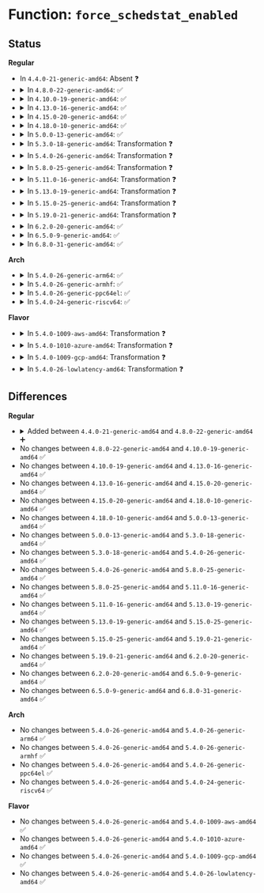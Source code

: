 # Function: <code>force_schedstat_enabled</code>

## Status
<b>Regular</b>
<ul>
<li>
In <code>4.4.0-21-generic-amd64</code>: Absent ❓
</li>
<li>
<details>
<summary>In <code>4.8.0-22-generic-amd64</code>: ✅</summary>

```c
void force_schedstat_enabled()
```

```json
{
  "name": "force_schedstat_enabled",
  "collision_type": "Unique Global",
  "inline_type": "No",
  "funcs": [
    {
      "addr": 18446744071579562752,
      "name": "force_schedstat_enabled",
      "external": true,
      "loc": "kernel/sched/core.c:2294",
      "file": "kernel/sched/core.c",
      "inline": "seen, unknown",
      "caller_inline": [],
      "caller_func": [
        "kernel/profile.c:profile_setup"
      ]
    }
  ],
  "symbols": [
    {
      "addr": 18446744071579562752,
      "name": "force_schedstat_enabled",
      "section": ".text",
      "bind": "STB_GLOBAL",
      "size": 41
    }
  ]
}
```
</details>
</li>
<li>
<details>
<summary>In <code>4.10.0-19-generic-amd64</code>: ✅</summary>

```c
void force_schedstat_enabled()
```

```json
{
  "name": "force_schedstat_enabled",
  "collision_type": "Unique Global",
  "inline_type": "No",
  "funcs": [
    {
      "addr": 18446744071579587648,
      "name": "force_schedstat_enabled",
      "external": true,
      "loc": "kernel/sched/core.c:2304",
      "file": "kernel/sched/core.c",
      "inline": "seen, unknown",
      "caller_inline": [],
      "caller_func": [
        "kernel/profile.c:profile_setup"
      ]
    }
  ],
  "symbols": [
    {
      "addr": 18446744071579587648,
      "name": "force_schedstat_enabled",
      "section": ".text",
      "bind": "STB_GLOBAL",
      "size": 41
    }
  ]
}
```
</details>
</li>
<li>
<details>
<summary>In <code>4.13.0-16-generic-amd64</code>: ✅</summary>

```c
void force_schedstat_enabled()
```

```json
{
  "name": "force_schedstat_enabled",
  "collision_type": "Unique Global",
  "inline_type": "No",
  "funcs": [
    {
      "addr": 18446744071579571808,
      "name": "force_schedstat_enabled",
      "external": true,
      "loc": "kernel/sched/core.c:2255",
      "file": "kernel/sched/core.c",
      "inline": "seen, unknown",
      "caller_inline": [],
      "caller_func": [
        "kernel/profile.c:profile_setup"
      ]
    }
  ],
  "symbols": [
    {
      "addr": 18446744071579571808,
      "name": "force_schedstat_enabled",
      "section": ".text",
      "bind": "STB_GLOBAL",
      "size": 42
    }
  ]
}
```
</details>
</li>
<li>
<details>
<summary>In <code>4.15.0-20-generic-amd64</code>: ✅</summary>

```c
void force_schedstat_enabled()
```

```json
{
  "name": "force_schedstat_enabled",
  "collision_type": "Unique Global",
  "inline_type": "No",
  "funcs": [
    {
      "addr": 18446744071579601552,
      "name": "force_schedstat_enabled",
      "external": true,
      "loc": "kernel/sched/core.c:2274",
      "file": "kernel/sched/core.c",
      "inline": "seen, unknown",
      "caller_inline": [],
      "caller_func": [
        "kernel/profile.c:profile_setup"
      ]
    }
  ],
  "symbols": [
    {
      "addr": 18446744071579601552,
      "name": "force_schedstat_enabled",
      "section": ".text",
      "bind": "STB_GLOBAL",
      "size": 40
    }
  ]
}
```
</details>
</li>
<li>
<details>
<summary>In <code>4.18.0-10-generic-amd64</code>: ✅</summary>

```c
void force_schedstat_enabled()
```

```json
{
  "name": "force_schedstat_enabled",
  "collision_type": "Unique Global",
  "inline_type": "No",
  "funcs": [
    {
      "addr": 18446744071579633056,
      "name": "force_schedstat_enabled",
      "external": true,
      "loc": "kernel/sched/core.c:2250",
      "file": "kernel/sched/core.c",
      "inline": "seen, unknown",
      "caller_inline": [],
      "caller_func": [
        "kernel/profile.c:profile_setup"
      ]
    }
  ],
  "symbols": [
    {
      "addr": 18446744071579633056,
      "name": "force_schedstat_enabled",
      "section": ".text",
      "bind": "STB_GLOBAL",
      "size": 40
    }
  ]
}
```
</details>
</li>
<li>
<details>
<summary>In <code>5.0.0-13-generic-amd64</code>: ✅</summary>

```c
void force_schedstat_enabled()
```

```json
{
  "name": "force_schedstat_enabled",
  "collision_type": "Unique Global",
  "inline_type": "No",
  "funcs": [
    {
      "addr": 18446744071579670800,
      "name": "force_schedstat_enabled",
      "external": true,
      "loc": "kernel/sched/core.c:2244",
      "file": "kernel/sched/core.c",
      "inline": "seen, unknown",
      "caller_inline": [],
      "caller_func": [
        "kernel/profile.c:profile_setup"
      ]
    }
  ],
  "symbols": [
    {
      "addr": 18446744071579670800,
      "name": "force_schedstat_enabled",
      "section": ".text",
      "bind": "STB_GLOBAL",
      "size": 40
    }
  ]
}
```
</details>
</li>
<li>
<details>
<summary>In <code>5.3.0-18-generic-amd64</code>: Transformation ❓</summary>

```c
void force_schedstat_enabled()
```

```json
{
  "name": "force_schedstat_enabled",
  "collision_type": "Unique Global",
  "inline_type": "No",
  "funcs": [
    {
      "addr": 0,
      "name": "force_schedstat_enabled",
      "external": true,
      "loc": "kernel/sched/core.c:2653",
      "file": "kernel/sched/core.c",
      "inline": "seen, unknown",
      "caller_inline": [],
      "caller_func": [
        "kernel/profile.c:profile_setup"
      ]
    }
  ],
  "symbols": [
    {
      "addr": 18446744071579714984,
      "name": "force_schedstat_enabled.cold",
      "section": ".text",
      "bind": "STB_LOCAL",
      "size": 26
    },
    {
      "addr": 18446744071579702592,
      "name": "force_schedstat_enabled",
      "section": ".text",
      "bind": "STB_GLOBAL",
      "size": 20
    }
  ]
}
```
</details>
</li>
<li>
<details>
<summary>In <code>5.4.0-26-generic-amd64</code>: Transformation ❓</summary>

```c
void force_schedstat_enabled()
```

```json
{
  "name": "force_schedstat_enabled",
  "collision_type": "Unique Global",
  "inline_type": "No",
  "funcs": [
    {
      "addr": 0,
      "name": "force_schedstat_enabled",
      "external": true,
      "loc": "kernel/sched/core.c:2773",
      "file": "kernel/sched/core.c",
      "inline": "seen, unknown",
      "caller_inline": [],
      "caller_func": [
        "kernel/profile.c:profile_setup"
      ]
    }
  ],
  "symbols": [
    {
      "addr": 18446744071579757469,
      "name": "force_schedstat_enabled.cold",
      "section": ".text",
      "bind": "STB_LOCAL",
      "size": 26
    },
    {
      "addr": 18446744071579743472,
      "name": "force_schedstat_enabled",
      "section": ".text",
      "bind": "STB_GLOBAL",
      "size": 20
    }
  ]
}
```
</details>
</li>
<li>
<details>
<summary>In <code>5.8.0-25-generic-amd64</code>: Transformation ❓</summary>

```c
void force_schedstat_enabled()
```

```json
{
  "name": "force_schedstat_enabled",
  "collision_type": "Unique Global",
  "inline_type": "No",
  "funcs": [
    {
      "addr": 0,
      "name": "force_schedstat_enabled",
      "external": true,
      "loc": "kernel/sched/core.c:2932",
      "file": "kernel/sched/core.c",
      "inline": "seen, unknown",
      "caller_inline": [],
      "caller_func": [
        "kernel/profile.c:profile_setup"
      ]
    }
  ],
  "symbols": [
    {
      "addr": 18446744071579790878,
      "name": "force_schedstat_enabled.cold",
      "section": ".text",
      "bind": "STB_LOCAL",
      "size": 26
    },
    {
      "addr": 18446744071579779952,
      "name": "force_schedstat_enabled",
      "section": ".text",
      "bind": "STB_GLOBAL",
      "size": 20
    }
  ]
}
```
</details>
</li>
<li>
<details>
<summary>In <code>5.11.0-16-generic-amd64</code>: Transformation ❓</summary>

```c
void force_schedstat_enabled()
```

```json
{
  "name": "force_schedstat_enabled",
  "collision_type": "Unique Global",
  "inline_type": "No",
  "funcs": [
    {
      "addr": 0,
      "name": "force_schedstat_enabled",
      "external": true,
      "loc": "kernel/sched/core.c:3642",
      "file": "kernel/sched/core.c",
      "inline": "seen, unknown",
      "caller_inline": [],
      "caller_func": [
        "kernel/profile.c:profile_setup"
      ]
    }
  ],
  "symbols": [
    {
      "addr": 18446744071591282260,
      "name": "force_schedstat_enabled.cold",
      "section": ".text",
      "bind": "STB_LOCAL",
      "size": 26
    },
    {
      "addr": 18446744071579770288,
      "name": "force_schedstat_enabled",
      "section": ".text",
      "bind": "STB_GLOBAL",
      "size": 20
    }
  ]
}
```
</details>
</li>
<li>
<details>
<summary>In <code>5.13.0-19-generic-amd64</code>: Transformation ❓</summary>

```c
void force_schedstat_enabled()
```

```json
{
  "name": "force_schedstat_enabled",
  "collision_type": "Unique Global",
  "inline_type": "No",
  "funcs": [
    {
      "addr": 0,
      "name": "force_schedstat_enabled",
      "external": true,
      "loc": "kernel/sched/core.c:3663",
      "file": "kernel/sched/core.c",
      "inline": "seen, unknown",
      "caller_inline": [],
      "caller_func": [
        "kernel/profile.c:profile_setup"
      ]
    }
  ],
  "symbols": [
    {
      "addr": 18446744071591225303,
      "name": "force_schedstat_enabled.cold",
      "section": ".text",
      "bind": "STB_LOCAL",
      "size": 26
    },
    {
      "addr": 18446744071579777984,
      "name": "force_schedstat_enabled",
      "section": ".text",
      "bind": "STB_GLOBAL",
      "size": 20
    }
  ]
}
```
</details>
</li>
<li>
<details>
<summary>In <code>5.15.0-25-generic-amd64</code>: Transformation ❓</summary>

```c
void force_schedstat_enabled()
```

```json
{
  "name": "force_schedstat_enabled",
  "collision_type": "Unique Global",
  "inline_type": "No",
  "funcs": [
    {
      "addr": 0,
      "name": "force_schedstat_enabled",
      "external": true,
      "loc": "kernel/sched/core.c:4277",
      "file": "kernel/sched/core.c",
      "inline": "seen, unknown",
      "caller_inline": [],
      "caller_func": [
        "kernel/profile.c:profile_setup"
      ]
    }
  ],
  "symbols": [
    {
      "addr": 18446744071592107728,
      "name": "force_schedstat_enabled.cold",
      "section": ".text",
      "bind": "STB_LOCAL",
      "size": 26
    },
    {
      "addr": 18446744071579871264,
      "name": "force_schedstat_enabled",
      "section": ".text",
      "bind": "STB_GLOBAL",
      "size": 17
    }
  ]
}
```
</details>
</li>
<li>
<details>
<summary>In <code>5.19.0-21-generic-amd64</code>: Transformation ❓</summary>

```c
void force_schedstat_enabled()
```

```json
{
  "name": "force_schedstat_enabled",
  "collision_type": "Unique Global",
  "inline_type": "No",
  "funcs": [
    {
      "addr": 0,
      "name": "force_schedstat_enabled",
      "external": true,
      "loc": "kernel/sched/core.c:4409",
      "file": "kernel/sched/core.c",
      "inline": "seen, unknown",
      "caller_inline": [],
      "caller_func": [
        "kernel/profile.c:profile_setup"
      ]
    }
  ],
  "symbols": [
    {
      "addr": 18446744071593875493,
      "name": "force_schedstat_enabled.cold",
      "section": ".text",
      "bind": "STB_LOCAL",
      "size": 34
    },
    {
      "addr": 18446744071579987328,
      "name": "force_schedstat_enabled",
      "section": ".text",
      "bind": "STB_GLOBAL",
      "size": 25
    }
  ]
}
```
</details>
</li>
<li>
<details>
<summary>In <code>6.2.0-20-generic-amd64</code>: ✅</summary>

```c
void force_schedstat_enabled()
```

```json
{
  "name": "force_schedstat_enabled",
  "collision_type": "Unique Global",
  "inline_type": "No",
  "funcs": [
    {
      "addr": 18446744071580148224,
      "name": "force_schedstat_enabled",
      "external": true,
      "loc": "kernel/sched/core.c:4537",
      "file": "kernel/sched/core.c",
      "inline": "seen, unknown",
      "caller_inline": [],
      "caller_func": [
        "kernel/profile.c:profile_setup"
      ]
    }
  ],
  "symbols": [
    {
      "addr": 18446744071580148224,
      "name": "force_schedstat_enabled",
      "section": ".text",
      "bind": "STB_GLOBAL",
      "size": 54
    }
  ]
}
```
</details>
</li>
<li>
<details>
<summary>In <code>6.5.0-9-generic-amd64</code>: ✅</summary>

```c
void force_schedstat_enabled()
```

```json
{
  "name": "force_schedstat_enabled",
  "collision_type": "Unique Global",
  "inline_type": "No",
  "funcs": [
    {
      "addr": 18446744071580200192,
      "name": "force_schedstat_enabled",
      "external": true,
      "loc": "kernel/sched/core.c:4615",
      "file": "kernel/sched/core.c",
      "inline": "seen, unknown",
      "caller_inline": [],
      "caller_func": [
        "kernel/profile.c:profile_setup"
      ]
    }
  ],
  "symbols": [
    {
      "addr": 18446744071580200192,
      "name": "force_schedstat_enabled",
      "section": ".text",
      "bind": "STB_GLOBAL",
      "size": 54
    }
  ]
}
```
</details>
</li>
<li>
<details>
<summary>In <code>6.8.0-31-generic-amd64</code>: ✅</summary>

```c
void force_schedstat_enabled()
```

```json
{
  "name": "force_schedstat_enabled",
  "collision_type": "Unique Global",
  "inline_type": "No",
  "funcs": [
    {
      "addr": 18446744071580248320,
      "name": "force_schedstat_enabled",
      "external": true,
      "loc": "kernel/sched/core.c:4636",
      "file": "kernel/sched/core.c",
      "inline": "seen, unknown",
      "caller_inline": [],
      "caller_func": [
        "kernel/profile.c:profile_setup",
        "kernel/latencytop.c:sysctl_latencytop"
      ]
    }
  ],
  "symbols": [
    {
      "addr": 18446744071580248320,
      "name": "force_schedstat_enabled",
      "section": ".text",
      "bind": "STB_GLOBAL",
      "size": 54
    }
  ]
}
```
</details>
</li>
</ul>
<b>Arch</b>
<ul>
<li>
<details>
<summary>In <code>5.4.0-26-generic-arm64</code>: ✅</summary>

```c
void force_schedstat_enabled()
```

```json
{
  "name": "force_schedstat_enabled",
  "collision_type": "Unique Global",
  "inline_type": "No",
  "funcs": [
    {
      "addr": 18446603336490922464,
      "name": "force_schedstat_enabled",
      "external": true,
      "loc": "kernel/sched/core.c:2773",
      "file": "kernel/sched/core.c",
      "inline": "seen, unknown",
      "caller_inline": [],
      "caller_func": [
        "kernel/profile.c:profile_setup"
      ]
    }
  ],
  "symbols": [
    {
      "addr": 18446603336490922464,
      "name": "force_schedstat_enabled",
      "section": ".text",
      "bind": "STB_GLOBAL",
      "size": 56
    }
  ]
}
```
</details>
</li>
<li>
<details>
<summary>In <code>5.4.0-26-generic-armhf</code>: ✅</summary>

```c
void force_schedstat_enabled()
```

```json
{
  "name": "force_schedstat_enabled",
  "collision_type": "Unique Global",
  "inline_type": "No",
  "funcs": [
    {
      "addr": 3224938968,
      "name": "force_schedstat_enabled",
      "external": true,
      "loc": "kernel/sched/core.c:2773",
      "file": "kernel/sched/core.c",
      "inline": "seen, unknown",
      "caller_inline": [],
      "caller_func": [
        "kernel/profile.c:profile_setup"
      ]
    }
  ],
  "symbols": [
    {
      "addr": 3224938968,
      "name": "force_schedstat_enabled",
      "section": ".text",
      "bind": "STB_GLOBAL",
      "size": 60
    }
  ]
}
```
</details>
</li>
<li>
<details>
<summary>In <code>5.4.0-26-generic-ppc64el</code>: ✅</summary>

```c
void force_schedstat_enabled()
```

```json
{
  "name": "force_schedstat_enabled",
  "collision_type": "Unique Global",
  "inline_type": "No",
  "funcs": [
    {
      "addr": 13835058055283773088,
      "name": "force_schedstat_enabled",
      "external": true,
      "loc": "kernel/sched/core.c:2773",
      "file": "kernel/sched/core.c",
      "inline": "seen, unknown",
      "caller_inline": [],
      "caller_func": [
        "kernel/profile.c:profile_setup"
      ]
    }
  ],
  "symbols": [
    {
      "addr": 13835058055283773088,
      "name": "force_schedstat_enabled",
      "section": ".text",
      "bind": "STB_GLOBAL",
      "size": 84
    }
  ]
}
```
</details>
</li>
<li>
<details>
<summary>In <code>5.4.0-24-generic-riscv64</code>: ✅</summary>

```c
void force_schedstat_enabled()
```

```json
{
  "name": "force_schedstat_enabled",
  "collision_type": "Unique Global",
  "inline_type": "No",
  "funcs": [
    {
      "addr": 18446743936271558354,
      "name": "force_schedstat_enabled",
      "external": true,
      "loc": "kernel/sched/core.c:2773",
      "file": "kernel/sched/core.c",
      "inline": "seen, unknown",
      "caller_inline": [],
      "caller_func": [
        "kernel/profile.c:profile_setup"
      ]
    }
  ],
  "symbols": [
    {
      "addr": 18446743936271558354,
      "name": "force_schedstat_enabled",
      "section": ".text",
      "bind": "STB_GLOBAL",
      "size": 64
    }
  ]
}
```
</details>
</li>
</ul>
<b>Flavor</b>
<ul>
<li>
<details>
<summary>In <code>5.4.0-1009-aws-amd64</code>: Transformation ❓</summary>

```c
void force_schedstat_enabled()
```

```json
{
  "name": "force_schedstat_enabled",
  "collision_type": "Unique Global",
  "inline_type": "No",
  "funcs": [
    {
      "addr": 0,
      "name": "force_schedstat_enabled",
      "external": true,
      "loc": "kernel/sched/core.c:2773",
      "file": "kernel/sched/core.c",
      "inline": "seen, unknown",
      "caller_inline": [],
      "caller_func": [
        "kernel/profile.c:profile_setup"
      ]
    }
  ],
  "symbols": [
    {
      "addr": 18446744071579733389,
      "name": "force_schedstat_enabled.cold",
      "section": ".text",
      "bind": "STB_LOCAL",
      "size": 26
    },
    {
      "addr": 18446744071579720096,
      "name": "force_schedstat_enabled",
      "section": ".text",
      "bind": "STB_GLOBAL",
      "size": 20
    }
  ]
}
```
</details>
</li>
<li>
<details>
<summary>In <code>5.4.0-1010-azure-amd64</code>: Transformation ❓</summary>

```c
void force_schedstat_enabled()
```

```json
{
  "name": "force_schedstat_enabled",
  "collision_type": "Unique Global",
  "inline_type": "No",
  "funcs": [
    {
      "addr": 0,
      "name": "force_schedstat_enabled",
      "external": true,
      "loc": "kernel/sched/core.c:2773",
      "file": "kernel/sched/core.c",
      "inline": "seen, unknown",
      "caller_inline": [],
      "caller_func": [
        "kernel/profile.c:profile_setup"
      ]
    }
  ],
  "symbols": [
    {
      "addr": 18446744071579662232,
      "name": "force_schedstat_enabled.cold",
      "section": ".text",
      "bind": "STB_LOCAL",
      "size": 26
    },
    {
      "addr": 18446744071579647984,
      "name": "force_schedstat_enabled",
      "section": ".text",
      "bind": "STB_GLOBAL",
      "size": 20
    }
  ]
}
```
</details>
</li>
<li>
<details>
<summary>In <code>5.4.0-1009-gcp-amd64</code>: Transformation ❓</summary>

```c
void force_schedstat_enabled()
```

```json
{
  "name": "force_schedstat_enabled",
  "collision_type": "Unique Global",
  "inline_type": "No",
  "funcs": [
    {
      "addr": 0,
      "name": "force_schedstat_enabled",
      "external": true,
      "loc": "kernel/sched/core.c:2773",
      "file": "kernel/sched/core.c",
      "inline": "seen, unknown",
      "caller_inline": [],
      "caller_func": [
        "kernel/profile.c:profile_setup"
      ]
    }
  ],
  "symbols": [
    {
      "addr": 18446744071579717837,
      "name": "force_schedstat_enabled.cold",
      "section": ".text",
      "bind": "STB_LOCAL",
      "size": 26
    },
    {
      "addr": 18446744071579707360,
      "name": "force_schedstat_enabled",
      "section": ".text",
      "bind": "STB_GLOBAL",
      "size": 20
    }
  ]
}
```
</details>
</li>
<li>
<details>
<summary>In <code>5.4.0-26-lowlatency-amd64</code>: Transformation ❓</summary>

```c
void force_schedstat_enabled()
```

```json
{
  "name": "force_schedstat_enabled",
  "collision_type": "Unique Global",
  "inline_type": "No",
  "funcs": [
    {
      "addr": 0,
      "name": "force_schedstat_enabled",
      "external": true,
      "loc": "kernel/sched/core.c:2773",
      "file": "kernel/sched/core.c",
      "inline": "seen, unknown",
      "caller_inline": [],
      "caller_func": [
        "kernel/profile.c:profile_setup",
        "kernel/latencytop.c:sysctl_latencytop"
      ]
    }
  ],
  "symbols": [
    {
      "addr": 18446744071579765116,
      "name": "force_schedstat_enabled.cold",
      "section": ".text",
      "bind": "STB_LOCAL",
      "size": 26
    },
    {
      "addr": 18446744071579751056,
      "name": "force_schedstat_enabled",
      "section": ".text",
      "bind": "STB_GLOBAL",
      "size": 20
    }
  ]
}
```
</details>
</li>
</ul>

## Differences
<b>Regular</b>
<ul>
<li>
<details>
<summary>Added between <code>4.4.0-21-generic-amd64</code> and <code>4.8.0-22-generic-amd64</code> ➕</summary>

```c
void force_schedstat_enabled()
```
</details>
</li>
<li>
No changes between <code>4.8.0-22-generic-amd64</code> and <code>4.10.0-19-generic-amd64</code> ✅
</li>
<li>
No changes between <code>4.10.0-19-generic-amd64</code> and <code>4.13.0-16-generic-amd64</code> ✅
</li>
<li>
No changes between <code>4.13.0-16-generic-amd64</code> and <code>4.15.0-20-generic-amd64</code> ✅
</li>
<li>
No changes between <code>4.15.0-20-generic-amd64</code> and <code>4.18.0-10-generic-amd64</code> ✅
</li>
<li>
No changes between <code>4.18.0-10-generic-amd64</code> and <code>5.0.0-13-generic-amd64</code> ✅
</li>
<li>
No changes between <code>5.0.0-13-generic-amd64</code> and <code>5.3.0-18-generic-amd64</code> ✅
</li>
<li>
No changes between <code>5.3.0-18-generic-amd64</code> and <code>5.4.0-26-generic-amd64</code> ✅
</li>
<li>
No changes between <code>5.4.0-26-generic-amd64</code> and <code>5.8.0-25-generic-amd64</code> ✅
</li>
<li>
No changes between <code>5.8.0-25-generic-amd64</code> and <code>5.11.0-16-generic-amd64</code> ✅
</li>
<li>
No changes between <code>5.11.0-16-generic-amd64</code> and <code>5.13.0-19-generic-amd64</code> ✅
</li>
<li>
No changes between <code>5.13.0-19-generic-amd64</code> and <code>5.15.0-25-generic-amd64</code> ✅
</li>
<li>
No changes between <code>5.15.0-25-generic-amd64</code> and <code>5.19.0-21-generic-amd64</code> ✅
</li>
<li>
No changes between <code>5.19.0-21-generic-amd64</code> and <code>6.2.0-20-generic-amd64</code> ✅
</li>
<li>
No changes between <code>6.2.0-20-generic-amd64</code> and <code>6.5.0-9-generic-amd64</code> ✅
</li>
<li>
No changes between <code>6.5.0-9-generic-amd64</code> and <code>6.8.0-31-generic-amd64</code> ✅
</li>
</ul>
<b>Arch</b>
<ul>
<li>
No changes between <code>5.4.0-26-generic-amd64</code> and <code>5.4.0-26-generic-arm64</code> ✅
</li>
<li>
No changes between <code>5.4.0-26-generic-amd64</code> and <code>5.4.0-26-generic-armhf</code> ✅
</li>
<li>
No changes between <code>5.4.0-26-generic-amd64</code> and <code>5.4.0-26-generic-ppc64el</code> ✅
</li>
<li>
No changes between <code>5.4.0-26-generic-amd64</code> and <code>5.4.0-24-generic-riscv64</code> ✅
</li>
</ul>
<b>Flavor</b>
<ul>
<li>
No changes between <code>5.4.0-26-generic-amd64</code> and <code>5.4.0-1009-aws-amd64</code> ✅
</li>
<li>
No changes between <code>5.4.0-26-generic-amd64</code> and <code>5.4.0-1010-azure-amd64</code> ✅
</li>
<li>
No changes between <code>5.4.0-26-generic-amd64</code> and <code>5.4.0-1009-gcp-amd64</code> ✅
</li>
<li>
No changes between <code>5.4.0-26-generic-amd64</code> and <code>5.4.0-26-lowlatency-amd64</code> ✅
</li>
</ul>

